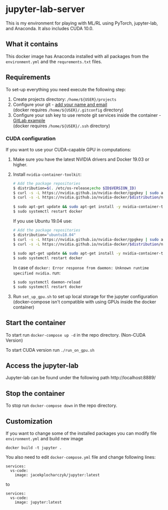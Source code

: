 # jupyter-lab-server
This is my environment for playing with ML/RL using PyTorch, jupyter-lab, and Anaconda.
It also includes CUDA 10.0.

## What it contains
This docker image has Anaconda installed with all packages from the `environment.yml` 
and the `requrements.txt` files. 

## Requirements
To set-up everything you need execute the following step:  
1. Create projects directory: `/home/${USER}/projects`
1. Configure your git - [add your name and email](https://git-scm.com/book/en/v2/Getting-Started-First-Time-Git-Setup)  
   (docker requires `/home/${USER}/.gitconfig` directory)
1. Configure your ssh key to use remote git services inside the container - [GitLab example](https://docs.gitlab.com/ee/ssh/)  
   (docker requires `/home/${USER}/.ssh` directory)

### CUDA configuration
If you want to use your CUDA-capable GPU in computations:
1. Make sure you have the latest NVIDIA drivers and Docker 19.03 or higher.
2. Install `nvidia-container-toolkit`:
    ```bash
    # Add the package repositories
    $ distribution=$(. /etc/os-release;echo $ID$VERSION_ID)
    $ curl -s -L https://nvidia.github.io/nvidia-docker/gpgkey | sudo apt-key add -
    $ curl -s -L https://nvidia.github.io/nvidia-docker/$distribution/nvidia-docker.list | sudo tee /etc/apt/sources.list.d/nvidia-docker.list
  
    $ sudo apt-get update && sudo apt-get install -y nvidia-container-toolkit
    $ sudo systemctl restart docker
    ```
    If you use Ubuntu 19.04 use:
    ```bash
    # Add the package repositories
    $ distribution="ubuntu18.04"
    $ curl -s -L https://nvidia.github.io/nvidia-docker/gpgkey | sudo apt-key add -
    $ curl -s -L https://nvidia.github.io/nvidia-docker/$distribution/nvidia-docker.list | sudo tee /etc/apt/sources.list.d/nvidia-docker.list
  
    $ sudo apt-get update && sudo apt-get install -y nvidia-container-toolkit
    $ sudo systemctl restart docker   
    ```

    In case of `docker: Error response from daemon: Unknown runtime specified nvidia.` run:
    ```bash
    $ sudo systemctl daemon-reload
    $ sudo systemctl restart docker
    ```


2. Run `set_up_gpu.sh` to set up local storage for the jupyter configuration  
   (docker-compose isn't compatible with using GPUs inside the docker container)

## Start the container
To start run `docker-compose up -d` in the repo directory. (Non-CUDA Version)  

To start CUDA version run `./run_on_gpu.sh`

## Access the jupyter-lab
Jupyter-lab can be found under the following path http://localhost:8889/

## Stop the container
To stop run `docker-compose down` in the repo directory.

## Customization
If you want to change some of the installed packages you can modify file `environment.yml` and build new image  
```
docker build -t jupyter .
```

You also need to edit `docker-compose.yml` file and change following lines:
```
services:
  vs-code:
    image: jacekplocharczyk/jupyter:latest
```
to
```
services:
  vs-code:
    image: jupyter:latest
```
